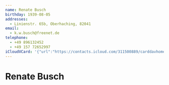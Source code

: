 ```yaml
---
name: Renate Busch
birthday: 1939-08-05
addresses:
  - Linienstr. 65b, Oberhaching, 82041
email:
  - k.w.busch@freenet.de
telephone:
  - +49 896132452
  - +49 157 72652997
iCloudVCard: '{"url":"https://contacts.icloud.com/311500889/carddavhome/card/OTkzN2MyNGEtZDI5My00ZWVhLThlNjMtZmQ0MTBiNzlmMDI3.vcf","etag":"\"kmfhduia\"","data":"BEGIN:VCARD\r\nVERSION:3.0\r\nFN:\r\nN:Busch;Renate;;;\r\nUID:9937c24a-d293-4eea-8e63-fd410b79f027\r\nBDAY;VALUE=date:1939-08-05\r\nADR:;;Linienstr. 65b;Oberhaching;;82041;;\r\nPRODID:-//Apple Inc.//iOS 10.3.3//EN\r\nREV:2025-04-03T22:11:03Z\r\nORG:;\r\nEMAIL:k.w.busch@freenet.de\r\nTEL:+49 896132452\r\nTEL:+49 157 72652997\r\nEND:VCARD"}'
---
```

# Renate Busch
